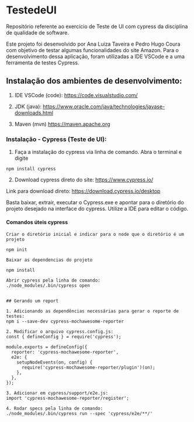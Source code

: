 # TestedeUI

Repositório referente ao exercício de Teste de UI com cypress da disciplina de qualidade de software.

Este projeto foi desenvolvido por Ana Luiza Taveira e Pedro Hugo Coura com objetivo de testar algumas funcionalidades do site Amazon. Para o desenvolvimento dessa aplicação, foram utilizadas a IDE VSCode e a uma ferramenta de testes Cypress. 


## Instalação dos ambientes de desenvolvimento:
1. IDE VSCode (code):
https://code.visualstudio.com/

2. JDK (java):
https://www.oracle.com/java/technologies/javase-downloads.html

3. Maven (mvn)
https://maven.apache.org


### Instalação - Cypress (Teste de UI):

1. Faça a instalação do cypress via linha de comando. Abra o terminal e digite

```
npm install cypress

```

2. Download cypress direto do site: https://www.cypress.io/

Link para download direto: https://download.cypress.io/desktop

Basta baixar, extrair, executar o Cypress.exe e apontar para o diretório do projeto desejado na interface do cypress.
Utilize a IDE para editar o código.



#### Comandos úteis cypress
```
Criar o diretório inicial e indicar para o node que o diretório é um projeto

npm init

Baixar as dependencias do projeto 

npm install

Abrir cypress pela linha de comando:
./node_modules/.bin/cypress open


## Gerando um report 

1. Adicionando as dependências necessárias para gerar o reporte de testes:
npm i --save-dev cypress-mochawesome-reporter
	
2. Modificar o arquivo cypress.config.js:
const { defineConfig } = require('cypress');

module.exports = defineConfig({
  reporter: 'cypress-mochawesome-reporter',
  e2e: {
    setupNodeEvents(on, config) {
      require('cypress-mochawesome-reporter/plugin')(on);
    },
  },
});

3. Adicionar em cypress/support/e2e.js:
import 'cypress-mochawesome-reporter/register';

4. Rodar specs pela linha de comando:
./node_modules/.bin/cypress run --spec 'cypress/e2e/**/'

